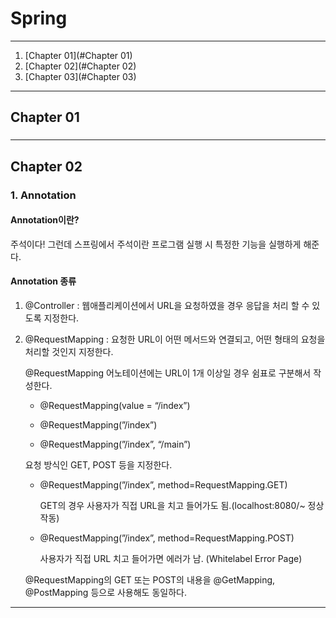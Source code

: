 # Spring

--------------

1. [Chapter 01](#Chapter 01)
2. [Chapter 02](#Chapter 02)
3. [Chapter 03](#Chapter 03)


---

## Chapter 01
###


---

## Chapter 02
### 1. Annotation
#### Annotation이란?
주석이다! 그런데 스프링에서 주석이란 프로그램 실행 시 특정한 기능을 실행하게 해준다.

#### Annotation 종류
1. @Controller : 웹애플리케이션에서 URL을 요청하였을 경우 응답을 처리 할 수 있도록 지정한다.
2. @RequestMapping : 요청한 URL이 어떤 메서드와 연결되고, 어떤 형태의 요청을 처리할 것인지 지정한다.

   @RequestMapping 어노테이션에는 URL이 1개 이상일 경우 쉼표로 구분해서 작성한다.

   - @RequestMapping(value = “/index”)

   - @RequestMapping(”/index”)

   - @RequestMapping(”/index”, “/main”)

   요청 방식인 GET, POST 등을 지정한다.

    - @RequestMapping(”/index”, method=RequestMapping.GET)

      GET의 경우 사용자가 직접 URL을 치고 들어가도 됨.(localhost:8080/~ 정상 작동)

    - @RequestMapping(”/index”, method=RequestMapping.POST)

      사용자가 직접 URL 치고 들어가면 에러가 남. (Whitelabel Error Page)

    @RequestMapping의 GET 또는 POST의 내용을 @GetMapping, @PostMapping 등으로 사용해도 동일하다.


---